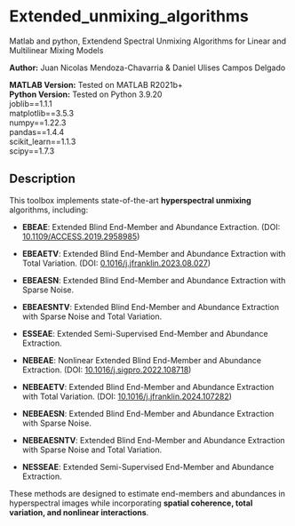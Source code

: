 # Extended_unmixing_algorithms
Matlab and python, Extendend Spectral Unmixing Algorithms for Linear and Multilinear Mixing Models 

**Author:** Juan Nicolas Mendoza-Chavarria & Daniel Ulises Campos Delgado  

**MATLAB Version:** Tested on MATLAB R2021b+  
**Python Version:** Tested on Python 3.9.20  
joblib==1.1.1  
matplotlib==3.5.3  
numpy==1.22.3  
pandas==1.4.4  
scikit_learn==1.1.3  
scipy==1.7.3



##  Description
This toolbox implements state-of-the-art **hyperspectral unmixing** algorithms, including:
- **EBEAE**: Extended Blind End-Member and Abundance Extraction. (DOI: [10.1109/ACCESS.2019.2958985](https://doi.org/10.1109/ACCESS.2019.2958985))
- **EBEAETV**: Extended Blind End-Member and Abundance Extraction with Total Variation. (DOI: [0.1016/j.jfranklin.2023.08.027](https://doi.org/10.1016/j.jfranklin.2023.08.027))
- **EBEAESN**: Extended Blind End-Member and Abundance Extraction with Sparse Noise.
- **EBEAESNTV**: Extended Blind End-Member and Abundance Extraction with Sparse Noise and Total Variation.
- **ESSEAE**: Extended Semi-Supervised End-Member and Abundance Extraction.

- **NEBEAE**: Nonlinear Extended Blind End-Member and Abundance Extraction. (DOI: [10.1016/j.sigpro.2022.108718](https://doi.org/10.1016/j.sigpro.2022.108718))
- **NEBEAETV**: Extended Blind End-Member and Abundance Extraction with Total Variation. (DOI: [10.1016/j.jfranklin.2024.107282](https://doi.org/10.1016/j.jfranklin.2024.107282))
- **NEBEAESN**: Extended Blind End-Member and Abundance Extraction with Sparse Noise.
- **NEBEAESNTV**: Extended Blind End-Member and Abundance Extraction with Sparse Noise and Total Variation.
- **NESSEAE**: Extended Semi-Supervised End-Member and Abundance Extraction.

These methods are designed to estimate end-members and abundances in hyperspectral images while incorporating **spatial coherence, total variation, and nonlinear interactions**.
